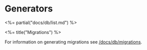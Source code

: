 # Generators

<%= partial("docs/db/list.md") %>

<%= title("Migrations") %>

For information on generating migrations see [/docs/db/migrations](/docs/db/migrations).
